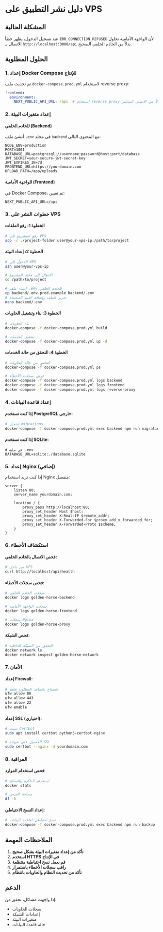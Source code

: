 # دليل نشر التطبيق على VPS

## المشكلة الحالية
عند تسجيل الدخول، يظهر خطأ `ERR_CONNECTION_REFUSED` لأن الواجهة الأمامية تحاول الاتصال بـ `http://localhost:3000/api` بدلاً من الخادم الخلفي الصحيح.

## الحلول المطلوبة

### 1. إعداد Docker Compose للإنتاج

تم تحديث ملف `docker-compose.prod.yml` لاستخدام reverse proxy:

```yaml
frontend:
  environment:
    NEXT_PUBLIC_API_URL: /api  # استخدام reverse proxy بدلاً من الاتصال المباشر
```

### 2. إعداد متغيرات البيئة

#### للخادم الخلفي (Backend)
أنشئ ملف `.env` في مجلد `backend` مع المحتوى التالي:

```env
NODE_ENV=production
PORT=3001
DATABASE_URL=postgresql://username:password@host:port/database
JWT_SECRET=your-secure-jwt-secret-key
JWT_EXPIRES_IN=7d
FRONTEND_URL=https://yourdomain.com
UPLOAD_PATH=/app/uploads
```

#### للواجهة الأمامية (Frontend)
في Docker Compose، تم تعيين:
```env
NEXT_PUBLIC_API_URL=/api
```

### 3. خطوات النشر على VPS

#### الخطوة 1: رفع الملفات
```bash
# رفع المشروع إلى VPS
scp -r ./project-folder user@your-vps-ip:/path/to/project
```

#### الخطوة 2: إعداد البيئة
```bash
# الدخول إلى VPS
ssh user@your-vps-ip

# الانتقال إلى مجلد المشروع
cd /path/to/project

# إنشاء ملف .env للخادم الخلفي
cp backend/.env.prod.example backend/.env
# تحرير الملف وإضافة القيم الصحيحة
nano backend/.env
```

#### الخطوة 3: بناء وتشغيل الحاويات
```bash
# بناء الحاويات
docker-compose -f docker-compose.prod.yml build

# تشغيل الخدمات
docker-compose -f docker-compose.prod.yml up -d
```

#### الخطوة 4: التحقق من حالة الخدمات
```bash
# التحقق من حالة الحاويات
docker-compose -f docker-compose.prod.yml ps

# عرض سجلات الأخطاء
docker-compose -f docker-compose.prod.yml logs backend
docker-compose -f docker-compose.prod.yml logs frontend
docker-compose -f docker-compose.prod.yml logs reverse-proxy
```

### 4. إعداد قاعدة البيانات

#### إذا كنت تستخدم PostgreSQL خارجي:
```bash
# تشغيل migrations
docker-compose -f docker-compose.prod.yml exec backend npm run migration:run
```

#### إذا كنت تستخدم SQLite:
```env
# في ملف .env
DATABASE_URL=sqlite:./database.sqlite
```

### 5. إعداد Nginx (إضافي)

إذا كنت تريد استخدام Nginx منفصل:

```nginx
server {
    listen 80;
    server_name yourdomain.com;

    location / {
        proxy_pass http://localhost:80;
        proxy_set_header Host $host;
        proxy_set_header X-Real-IP $remote_addr;
        proxy_set_header X-Forwarded-For $proxy_add_x_forwarded_for;
        proxy_set_header X-Forwarded-Proto $scheme;
    }
}
```

### 6. استكشاف الأخطاء

#### فحص الاتصال بالخادم الخلفي:
```bash
# من داخل VPS
curl http://localhost/api/health
```

#### فحص سجلات الأخطاء:
```bash
# سجلات الخادم الخلفي
docker logs golden-horse-backend

# سجلات الواجهة الأمامية
docker logs golden-horse-frontend

# سجلات Nginx
docker logs golden-horse-proxy
```

#### فحص الشبكة:
```bash
# التحقق من الشبكة الداخلية
docker network ls
docker network inspect golden-horse-network
```

### 7. الأمان

#### إعداد Firewall:
```bash
# السماح بالمنافذ المطلوبة فقط
ufw allow 80
ufw allow 443
ufw allow 22
ufw enable
```

#### إعداد SSL (اختياري):
```bash
# تثبيت Certbot
sudo apt install certbot python3-certbot-nginx

# الحصول على شهادة SSL
sudo certbot --nginx -d yourdomain.com
```

### 8. المراقبة

#### فحص استخدام الموارد:
```bash
# استخدام الذاكرة والمعالج
docker stats

# مساحة القرص
df -h
```

#### إعداد النسخ الاحتياطي:
```bash
# نسخ احتياطي لقاعدة البيانات
docker-compose -f docker-compose.prod.yml exec backend npm run backup
```

## الملاحظات المهمة

1. **تأكد من إعداد متغيرات البيئة بشكل صحيح**
2. **استخدم HTTPS في الإنتاج**
3. **قم بعمل نسخ احتياطية منتظمة**
4. **راقب سجلات الأخطاء باستمرار**
5. **تأكد من تحديث النظام والحاويات بانتظام**

## الدعم

إذا واجهت مشاكل، تحقق من:
- سجلات الحاويات
- إعدادات الشبكة
- متغيرات البيئة
- حالة قاعدة البيانات